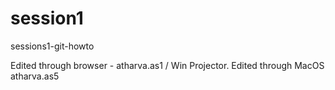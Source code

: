 # session1
sessions1-git-howto


Edited through browser - atharva.as1 / Win Projector. Edited through MacOS atharva.as5
